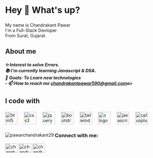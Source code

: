 <h1 align="left">Hey 👋 What's up?</h1>

###

<p align="left">My name is Chandrakant Pawar<br>I'm a Full-Stack Devloper<br>From Surat, Gujarat.</p>

###

<h2 align="left">About me</h2>

###

<h5 align="left">✨ Interest to solve Errors.<br>📚 I'm currently learning Javascript & DSA.<br>🎯 Goals: To Learn new technologies<br> - 📫 How to reach me <a href="#">chandrakantpawar590@gmail.com</a>a></h5>

###

<h2 align="left">I code with</h2>

###

<div align="left">
  <img src="https://cdn.jsdelivr.net/gh/devicons/devicon/icons/html5/html5-original.svg" height="40" alt="html5 logo"  />
  <img width="12" />
  <img src="https://cdn.jsdelivr.net/gh/devicons/devicon/icons/css3/css3-original.svg" height="40" alt="css3 logo"  />
  <img width="12" />
  <img src="https://cdn.jsdelivr.net/gh/devicons/devicon/icons/jquery/jquery-original.svg" height="40" alt="jquery logo"  />
  <img width="12" />
  <img src="https://cdn.jsdelivr.net/gh/devicons/devicon/icons/bootstrap/bootstrap-original.svg" height="40" alt="bootstrap logo"  />
  <img width="12" />
  <img src="https://cdn.jsdelivr.net/gh/devicons/devicon/icons/tailwindcss/tailwindcss-original-wordmark.svg" height="40" alt="tailwindcss logo"  />
  <img width="12" />
  <img src="https://cdn.jsdelivr.net/gh/devicons/devicon/icons/c/c-original.svg" height="40" alt="c logo"  />
  <img width="12" />
  <img src="https://cdn.jsdelivr.net/gh/devicons/devicon/icons/javascript/javascript-original.svg" height="40" alt="javascript logo"  />
  <img width="12" />
  <img src="https://cdn.jsdelivr.net/gh/devicons/devicon/icons/cplusplus/cplusplus-original.svg" height="40" alt="cplusplus logo"  />
</div>

###
<p><img align="left" src="https://github-readme-stats.vercel.app/api/top-langs?username=pawarchandrakant29&show_icons=true&locale=en&layout=compact" alt="pawarchandrakant29" /></p>
<h3 align="left">Connect with me:</h3>
<p align="left">
<a href="https://twitter.com/chandrakant29" target="blank"><img align="center" src="https://raw.githubusercontent.com/rahuldkjain/github-profile-readme-generator/master/src/images/icons/Social/twitter.svg" alt="chandrakant29" height="30" width="40" /></a>
<a href="https://linkedin.com/in/chandrakant pawar" target="blank"><img align="center" src="https://raw.githubusercontent.com/rahuldkjain/github-profile-readme-generator/master/src/images/icons/Social/linked-in-alt.svg" alt="chandrakant pawar" height="30" width="40" /></a>
<a href="https://instagram.com/chandrakant_29_" target="blank"><img align="center" src="https://raw.githubusercontent.com/rahuldkjain/github-profile-readme-generator/master/src/images/icons/Social/instagram.svg" alt="chandrakant_29_" height="30" width="40" /></a>
</p>
